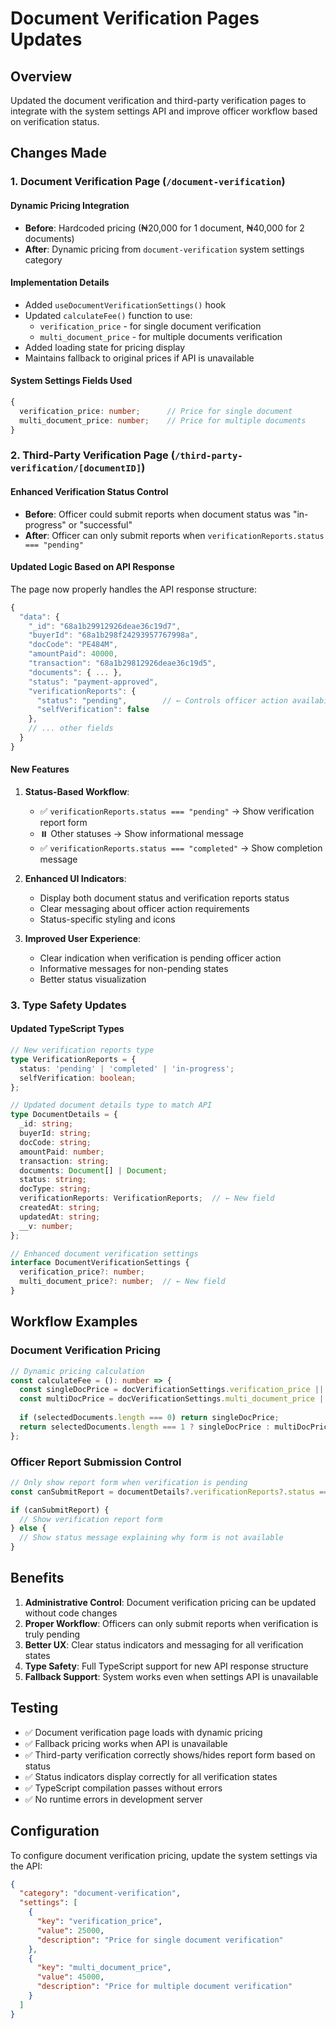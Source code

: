 # Document Verification Pages Updates

## Overview

Updated the document verification and third-party verification pages to integrate with the system settings API and improve officer workflow based on verification status.

## Changes Made

### 1. Document Verification Page (`/document-verification`)

#### **Dynamic Pricing Integration**
- **Before**: Hardcoded pricing (₦20,000 for 1 document, ₦40,000 for 2 documents)
- **After**: Dynamic pricing from `document-verification` system settings category

#### **Implementation Details**
- Added `useDocumentVerificationSettings()` hook
- Updated `calculateFee()` function to use:
  - `verification_price` - for single document verification
  - `multi_document_price` - for multiple documents verification
- Added loading state for pricing display
- Maintains fallback to original prices if API is unavailable

#### **System Settings Fields Used**
```typescript
{
  verification_price: number;      // Price for single document
  multi_document_price: number;    // Price for multiple documents  
}
```

### 2. Third-Party Verification Page (`/third-party-verification/[documentID]`)

#### **Enhanced Verification Status Control**
- **Before**: Officer could submit reports when document status was "in-progress" or "successful"
- **After**: Officer can only submit reports when `verificationReports.status === "pending"`

#### **Updated Logic Based on API Response**
The page now properly handles the API response structure:
```typescript
{
  "data": {
    "_id": "68a1b29912926deae36c19d7",
    "buyerId": "68a1b298f24293957767998a",
    "docCode": "PE484M",
    "amountPaid": 40000,
    "transaction": "68a1b29812926deae36c19d5",
    "documents": { ... },
    "status": "payment-approved",
    "verificationReports": {
      "status": "pending",        // ← Controls officer action availability
      "selfVerification": false
    },
    // ... other fields
  }
}
```

#### **New Features**
1. **Status-Based Workflow**:
   - ✅ `verificationReports.status === "pending"` → Show verification report form
   - ⏸️ Other statuses → Show informational message
   - ✅ `verificationReports.status === "completed"` → Show completion message

2. **Enhanced UI Indicators**:
   - Display both document status and verification reports status
   - Clear messaging about officer action requirements
   - Status-specific styling and icons

3. **Improved User Experience**:
   - Clear indication when verification is pending officer action
   - Informative messages for non-pending states
   - Better status visualization

### 3. Type Safety Updates

#### **Updated TypeScript Types**
```typescript
// New verification reports type
type VerificationReports = {
  status: 'pending' | 'completed' | 'in-progress';
  selfVerification: boolean;
};

// Updated document details type to match API
type DocumentDetails = {
  _id: string;
  buyerId: string;
  docCode: string;
  amountPaid: number;
  transaction: string;
  documents: Document[] | Document;
  status: string;
  docType: string;
  verificationReports: VerificationReports;  // ← New field
  createdAt: string;
  updatedAt: string;
  __v: number;
};

// Enhanced document verification settings
interface DocumentVerificationSettings {
  verification_price?: number;
  multi_document_price?: number;  // ← New field
}
```

## Workflow Examples

### Document Verification Pricing
```typescript
// Dynamic pricing calculation
const calculateFee = (): number => {
  const singleDocPrice = docVerificationSettings.verification_price || 20000;
  const multiDocPrice = docVerificationSettings.multi_document_price || 40000;
  
  if (selectedDocuments.length === 0) return singleDocPrice;
  return selectedDocuments.length === 1 ? singleDocPrice : multiDocPrice;
};
```

### Officer Report Submission Control
```typescript
// Only show report form when verification is pending
const canSubmitReport = documentDetails?.verificationReports?.status === 'pending';

if (canSubmitReport) {
  // Show verification report form
} else {
  // Show status message explaining why form is not available
}
```

## Benefits

1. **Administrative Control**: Document verification pricing can be updated without code changes
2. **Proper Workflow**: Officers can only submit reports when verification is truly pending
3. **Better UX**: Clear status indicators and messaging for all verification states
4. **Type Safety**: Full TypeScript support for new API response structure
5. **Fallback Support**: System works even when settings API is unavailable

## Testing

- ✅ Document verification page loads with dynamic pricing
- ✅ Fallback pricing works when API is unavailable  
- ✅ Third-party verification correctly shows/hides report form based on status
- ✅ Status indicators display correctly for all verification states
- ✅ TypeScript compilation passes without errors
- ✅ No runtime errors in development server

## Configuration

To configure document verification pricing, update the system settings via the API:

```json
{
  "category": "document-verification",
  "settings": [
    {
      "key": "verification_price",
      "value": 25000,
      "description": "Price for single document verification"
    },
    {
      "key": "multi_document_price", 
      "value": 45000,
      "description": "Price for multiple document verification"
    }
  ]
}
```
